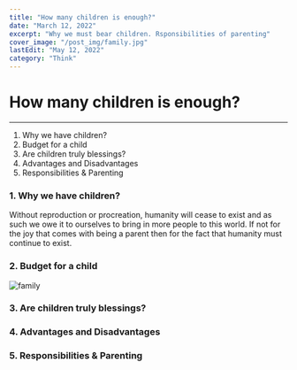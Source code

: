 ```yaml
---
title: "How many children is enough?"
date: "March 12, 2022"
excerpt: "Why we must bear children. Rsponsibilities of parenting"
cover_image: "/post_img/family.jpg"
lastEdit: "May 12, 2022"
category: "Think"
---
```


# How many children is enough?

---

1. Why we have children?
2. Budget for a child
3. Are children truly blessings?
4. Advantages and Disadvantages
5. Responsibilities & Parenting

### 1. Why we have children?

Without reproduction or procreation, humanity will cease to exist and as such we owe it to ourselves to bring in more people to this world. If not for the joy that comes with being a parent then for the fact that humanity must continue to exist.

### 2. Budget for a child

![family](/post_img/family.jpg)

### 3. Are children truly blessings?

### 4. Advantages and Disadvantages

### 5. Responsibilities & Parenting
